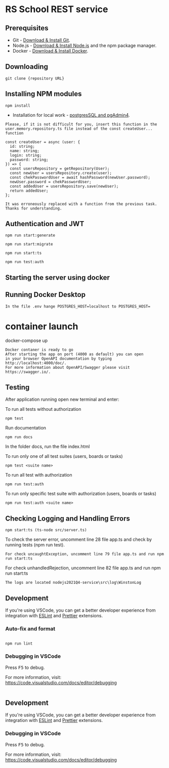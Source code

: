 # RS School REST service

## Prerequisites

- Git - [Download & Install Git](https://git-scm.com/downloads).
- Node.js - [Download & Install Node.js](https://nodejs.org/en/download/) and the npm package manager.
- Docker - [Download & Install Docker](https://docker.com).

## Downloading

```
git clone {repository URL}
```

## Installing NPM modules

```
npm install
```

- Installation for local work - [postgresSQL and pgAdmin4](https://www.postgresql.org/).

```
Please, if it is not difficult for you, insert this function in the user.memory.repository.ts file instead of the const createUser... function

const createUser = async (user: {
  id: string;
  name: string;
  login: string;
  password: string;
}) => {
  const usersRepository = getRepository(User);
  const newUser = usersRepository.create(user);
  const chekPasswordUser = await hashPassword(newUser.password);
  newUser.password = chekPasswordUser;
  const addedUser = usersRepository.save(newUser);
  return addedUser;
};

It was erroneously replaced with a function from the previous task. Thanks for understanding.
```

## Authentication and JWT

```
npm run start:generate
```

```
npm run start:migrate
```

```
npm run start:ts
```

```
npm run test:auth
```

## Starting the server using docker

## Running Docker Desktop

```
In the file .env hange POSTGRES_HOST=localhost to POSTGRES_HOST=
```

# container launch

docker-compose up

```
Docker contaner is ready to go
After starting the app on port (4000 as default) you can open
in your browser OpenAPI documentation by typing http://localhost:4000/doc/.
For more information about OpenAPI/Swagger please visit https://swagger.io/.
```

## Testing

After application running open new terminal and enter:

To run all tests without authorization

```
npm test
```

Run documentation

```
npm run docs
```

In the folder docs, run the file index.html

To run only one of all test suites (users, boards or tasks)

```
npm test <suite name>
```

To run all test with authorization

```
npm run test:auth
```

To run only specific test suite with authorization (users, boards or tasks)

```
npm run test:auth <suite name>
```

## Checking Logging and Handling Errors

```
npm start:ts (ts-node src/server.ts)
```

To check the server error, uncomment line 28 file app.ts and check by running tests (npm run test).

```
For check uncaughtException, uncomment line 79 file app.ts and run npm run start:ts
```

For check unhandledRejection, uncomment line 82 file app.ts and run npm run start:ts

```
The logs are located nodejs2021Q4-service\src\log\WinstonLog

```

## Development

If you're using VSCode, you can get a better developer experience from integration with [ESLint](https://marketplace.visualstudio.com/items?itemName=dbaeumer.vscode-eslint) and [Prettier](https://marketplace.visualstudio.com/items?itemName=esbenp.prettier-vscode) extensions.

### Auto-fix and format

```

npm run lint

```

### Debugging in VSCode

Press <kbd>F5</kbd> to debug.

For more information, visit: https://code.visualstudio.com/docs/editor/debugging

```

```

## Development

If you're using VSCode, you can get a better developer experience from integration with [ESLint](https://marketplace.visualstudio.com/items?itemName=dbaeumer.vscode-eslint) and [Prettier](https://marketplace.visualstudio.com/items?itemName=esbenp.prettier-vscode) extensions.

### Debugging in VSCode

Press <kbd>F5</kbd> to debug.

For more information, visit: https://code.visualstudio.com/docs/editor/debugging

```

```

```

```
